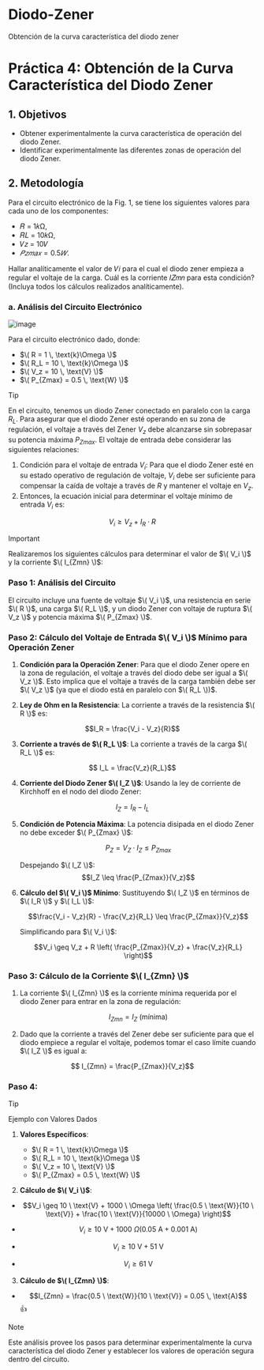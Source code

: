 # Diodo-Zener
Obtención de la curva característica del diodo zener

# Práctica 4: Obtención de la Curva Característica del Diodo Zener

## 1. Objetivos

- Obtener experimentalmente la curva característica de operación del diodo Zener.
- Identificar experimentalmente las diferentes zonas de operación del diodo Zener.

## 2. Metodología

Para el circuito electrónico de la Fig. 1, se tiene los siguientes valores para cada uno de los componentes:
- 𝑅 = 1𝑘Ω,
- 𝑅𝐿 = 10𝑘Ω,
- 𝑉𝑧 = 10𝑉
- $𝑃{𝑧𝑚𝑎𝑥} = 0.5𝑊$. 

Hallar analíticamente el valor de 𝑉𝑖 para el cual el diodo zener empieza a regular el voltaje de la carga. Cuál es la corriente 𝐼𝑍𝑚𝑛 para esta condición? (Incluya todos los cálculos realizados analíticamente).  

### a. Análisis del Circuito Electrónico

![image](https://github.com/user-attachments/assets/db5f87dc-2097-4593-b9c3-6340ca2a6e33)


Para el circuito electrónico dado, donde:

- $\( R = 1 \, \text{k}\Omega \)$
- $\( R_L = 10 \, \text{k}\Omega \)$
- $\( V_z = 10 \, \text{V} \)$
- $\( P_{Zmax} = 0.5 \, \text{W} \)$

> [!TIP]
> En el circuito, tenemos un diodo Zener conectado en paralelo con la carga $R_L$. Para asegurar que el diodo Zener esté operando en su zona de regulación, el voltaje a través del Zener $V_z$ debe alcanzarse sin sobrepasar su potencia máxima $P_{Zmax}$. El voltaje de entrada debe considerar las siguientes relaciones:

1. Condición para el voltaje de entrada $V_i$: Para que el diodo Zener esté en su estado operativo de regulación de voltaje, $V_i$ debe ser suficiente para compensar la caída de voltaje a través de $R$  y mantener el voltaje en $V_z$.
2. Entonces, la ecuación inicial para determinar el voltaje mínimo de entrada $V_i$ es:

```math
V_i \geq V_z + I_R \cdot R
```

> [!IMPORTANT]
> Realizaremos los siguientes cálculos para determinar el valor de $\( V_i \)$ y la corriente $\( I_{Zmn} \)$:

### Paso 1: Análisis del Circuito

El circuito incluye una fuente de voltaje $\( V_i \)$, una resistencia en serie $\( R \)$, una carga $\( R_L \)$, y un diodo Zener con voltaje de ruptura $\( V_z \)$ y potencia máxima $\( P_{Zmax} \)$.

### Paso 2: Cálculo del Voltaje de Entrada $\( V_i \)$ Mínimo para Operación Zener

1. **Condición para la Operación Zener**: Para que el diodo Zener opere en la zona de regulación, el voltaje a través del diodo debe ser igual a $\( V_z \)$. Esto implica que el voltaje a través de la carga también debe ser $\( V_z \)$ (ya que el diodo está en paralelo con $\( R_L \))$.

2. **Ley de Ohm en la Resistencia**: La corriente a través de la resistencia $\( R \)$ es:
   
```math
I_R = \frac{V_i - V_z}{R}
```

3. **Corriente a través de $\( R_L \)$**: La corriente a través de la carga $\( R_L \)$ es:
  ```math
   I_L = \frac{V_z}{R_L}
   ```

4. **Corriente del Diodo Zener $\( I_Z \)$**: Usando la ley de corriente de Kirchhoff en el nodo del diodo Zener:
  ```math
   I_Z = I_R - I_L
   ```

5. **Condición de Potencia Máxima**: La potencia disipada en el diodo Zener no debe exceder $\( P_{Zmax} \)$:

      $$P_Z = V_Z \cdot I_Z \leq P_{Zmax}$$

   
   Despejando $\( I_Z \)$:
   $$I_Z \leq \frac{P_{Zmax}}{V_z}$$

7. **Cálculo del $\( V_i \)$ Mínimo**: Sustituyendo $\( I_Z \)$ en términos de $\( I_R \)$ y $\( I_L \)$:
  
   $$\frac{V_i - V_z}{R} - \frac{V_z}{R_L} \leq \frac{P_{Zmax}}{V_z}$$
  
   Simplificando para $\( V_i \)$:
  
   $$V_i \geq V_z + R \left( \frac{P_{Zmax}}{V_z} + \frac{V_z}{R_L} \right)$$
   

### Paso 3: Cálculo de la Corriente $\( I_{Zmn} \)$

1. La corriente $\( I_{Zmn} \)$ es la corriente mínima requerida por el diodo Zener para entrar en la zona de regulación:
   
   $$I_{Zmn} = I_Z \text{ (mínima)}$$
   

2. Dado que la corriente a través del Zener debe ser suficiente para que el diodo empiece a regular el voltaje, podemos tomar el caso límite cuando $\( I_Z \)$ es igual a:
  ```math
   I_{Zmn} = \frac{P_{Zmax}}{V_z}
  ```

### Paso 4: 

> [!TIP]
> Ejemplo con Valores Dados

1. **Valores Específicos**:
   - $\( R = 1 \, \text{k}\Omega \)$
   - $\( R_L = 10 \, \text{k}\Omega \)$
   - $\( V_z = 10 \, \text{V} \)$
   - $\( P_{Zmax} = 0.5 \, \text{W} \)$

2. **Cálculo de $\( V_i \)$**:
- $$V_i \geq 10 \ \text{V} + 1000 \ \Omega \left( \frac{0.5 \ \text{W}}{10 \ \text{V}} + \frac{10 \ \text{V}}{10000 \ \Omega} \right)$$
   
- $$V_i \geq 10 \ \text{V} + 1000 \ \Omega \left( 0.05 \ \text{A} + 0.001 \ \text{A} \right)$$
  
- $$V_i \geq 10 \ \text{V} + 51 \ \text{V}$$
   
- $$V_i \geq 61 \ \text{V}$$
   

3. **Cálculo de $\( I_{Zmn} \)$**:
  - $$I_{Zmn} = \frac{0.5 \ \text{W}}{10 \ \text{V}} = 0.05 \, \text{A}$$ :+1: 

> [!NOTE]
> Este análisis provee los pasos para determinar experimentalmente la curva característica del diodo Zener y establecer los valores de operación segura dentro del circuito.
``` 
